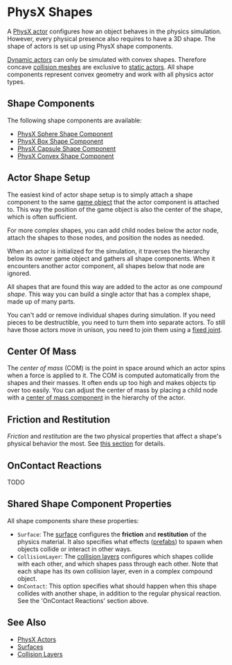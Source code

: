 # PhysX Shapes

A [PhysX actor](../actors/physx-actors.md) configures how an object behaves in the physics simulation. However, every physical presence also requires to have a 3D shape. The shape of actors is set up using PhysX shape components.

[Dynamic actors](../actors/physx-dynamic-actor-component.md) can only be simulated with convex shapes. Therefore concave [collision meshes](collision-meshes.md) are exclusive to [static actors](../actors/physx-static-actor-component.md). All shape components represent convex geometry and work with all physics actor types.

## Shape Components

The following shape components are available:

* [PhysX Sphere Shape Component](physx-sphere-shape-component.md)
* [PhysX Box Shape Component](physx-box-shape-component.md)
* [PhysX Capsule Shape Component](physx-capsule-shape-component.md)
* [PhysX Convex Shape Component](physx-convex-shape-component.md)

## Actor Shape Setup

The easiest kind of actor shape setup is to simply attach a shape component to the same [game object](../../runtime/world/game-objects.md) that the actor component is attached to. This way the position of the game object is also the center of the shape, which is often sufficient.

For more complex shapes, you can add child nodes below the actor node, attach the shapes to those nodes, and position the nodes as needed.

When an actor is initialized for the simulation, it traverses the hierarchy below its owner game object and gathers all shape components. When it encounters another actor component, all shapes below that node are ignored.

All shapes that are found this way are added to the actor as one *compound shape*. This way you can build a single actor that has a complex shape, made up of many parts.

You can't add or remove individual shapes during simulation. If you need pieces to be destructible, you need to turn them into separate actors. To still have those actors move in unison, you need to join them using a [fixed joint](../joints/physx-fixed-joint-component.md).

## Center Of Mass

The *center of mass* (COM) is the point in space around which an actor spins when a force is applied to it. The COM is computed automatically from the shapes and their masses. It often ends up too high and makes objects tip over too easily. You can adjust the center of mass by placing a child node with a [center of mass component](physx-center-of-mass-component.md) in the hierarchy of the actor.

## Friction and Restitution

*Friction* and *restitution* are the two physical properties that affect a shape's physical behavior the most. See [this section](../../materials/surfaces.md#physics-properties) for details.

## OnContact Reactions

TODO

## Shared Shape Component Properties

All shape components share these properties:

* `Surface`: The [surface](../../materials/surfaces.md) configures the **friction** and **restitution** of the physics material. It also specifies what effects ([prefabs](../../prefabs/prefabs-overview.md)) to spawn when objects collide or interact in other ways.
* `CollisionLayer`: The [collision layers](collision-layers.md) configures which shapes collide with each other, and which shapes pass through each other. Note that each shape has its own collision layer, even in a complex compound object.
* `OnContact`: This option specifies what should happen when this shape collides with another shape, in addition to the regular physical reaction. See the 'OnContact Reactions' section above.  

## See Also


* [PhysX Actors](../actors/physx-actors.md)
* [Surfaces](../../materials/surfaces.md)
* [Collision Layers](collision-layers.md)

